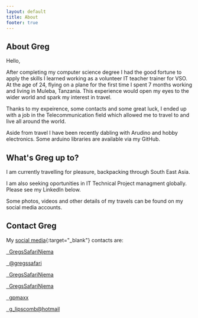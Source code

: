 ```yaml
---
layout: default
title: About
footer: true
---
```


## About Greg

Hello,  

After completing my computer science degree I had the good fortune to apply the skills I learned working as a volunteer IT teacher trainer for VSO. 
At the age of 24, flying on a plane for the first time I spent 7 months working and living in Muleba, Tanzania.
This experience would open my eyes to the wider world and spark my interest in travel.  
  
Thanks to my expeirence, some contacts and some great luck, I ended up with a job in the Telecommunication field which allowed me
to travel to and live all around the world.  

Aside from travel I have been recently dabling with Arudino and hobby electronics. Some arduino libraries are available via my GitHub. 

## What's Greg up to?  
  
I am currently travelling for pleasure, backpacking through South East Asia.  

I am also seeking oportunities in IT Technical Project managment globally.  Please see my LinkedIn below.  

Some photos, videos and other details of my travels can be found on my social media accounts.   

## Contact Greg

My [social media](http://www.lipscomb.ca){:target="_blank"} contacts are:

<a href="https://www.youtube.com/channel/UCoP--yoNLIEuywh3392eX9g" target="_blank"><i class="fa fa-tags fa-youtube-play fa-lg" aria-hidden="true"></i>&nbsp; GregsSafariNjema</a>  
  
<a href="https://twitter.com/gregssafari" target="_blank"><i class="fa fa-tags fa-twitter fa-lg" aria-hidden="true" ></i>&nbsp; @gregssafari</a>  
  
<a href="https://www.instagram.com/_u/gregssafarinjema/" target="_blank"><i class="fa fa-tags fa-instagram fa-lg" aria-hidden="true"></i>&nbsp; GregsSafariNjema</a>  
  
<a href="https://ca.linkedin.com/in/gregorylipscomb" target="_blank"><i class="fa fa-tags fa-linkedin-square fa-lg" aria-hidden="true"></i>&nbsp; GregsSafariNjema</a>  
  
<a href="https://github.com/gpmaxx/" target="_blank"><i class="fa fa-tags fa-github fa-lg" aria-hidden="true"></i>&nbsp; gpmaxx</a>  
  
<a href="mailto:g_lipscomb@hotmail.com"><i class="fa fa-tags fa-at fa-lg" aria-hidden="true"></i>&nbsp; g_lipscomb@hotmail</a>  




